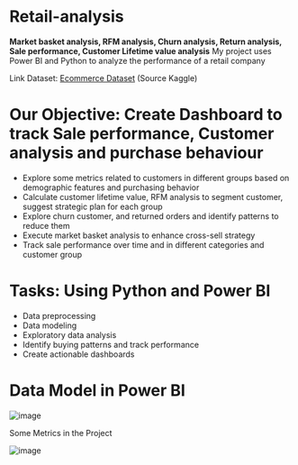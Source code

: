 # Retail-analysis
**Market basket analysis, RFM analysis, Churn analysis, Return analysis, Sale performance, Customer Lifetime value analysis**
My project uses Power BI and Python to analyze the performance of a retail company

Link Dataset: [Ecommerce Dataset](https://www.kaggle.com/datasets/shriyashjagtap/e-commerce-customer-for-behavior-analysis) (Source Kaggle)

# Our Objective: Create Dashboard to track Sale performance, Customer analysis and purchase behaviour
- Explore some metrics related to customers in different groups based on demographic features and purchasing behavior
- Calculate customer lifetime value, RFM analysis to segment customer, suggest strategic plan for each group
- Explore churn customer, and returned orders and identify patterns to reduce them
- Execute market basket analysis to enhance cross-sell strategy
- Track sale performance over time and in different categories and customer group

# Tasks: Using Python and Power BI
- Data preprocessing
- Data modeling
- Exploratory data analysis
- Identify buying patterns and track performance
- Create actionable dashboards

# Data Model in Power BI
![image](https://github.com/baotram237/Retail-analysis/assets/82713550/65f87c3d-b2be-4fd6-8707-10ffe882e8c1)

Some Metrics in the Project

![image](https://github.com/baotram237/Retail-analysis/assets/82713550/9a65dad4-94fc-4732-8567-7e1ca08cbbc7)






